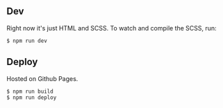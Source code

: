 ## Dev
Right now it's just HTML and SCSS. To watch and compile the SCSS, run:
```
$ npm run dev
```

## Deploy
Hosted on Github Pages.

```
$ npm run build
$ npm run deploy
```
